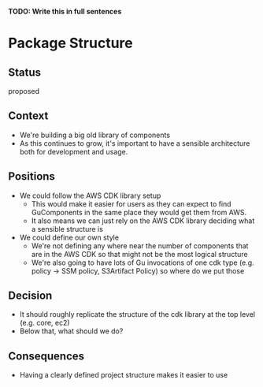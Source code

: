 **TODO: Write this in full sentences**

# Package Structure

## Status

<!--- What is the status, such as proposed, accepted, rejected, deprecated, superseded, etc.? -->

proposed

## Context

<!--- What is the issue that we're seeing that is motivating this decision or change? -->

- We're building a big old library of components
- As this continues to grow, it's important to have a sensible architecture both for development and usage.

## Positions

<!--- What are the differing positions or proposals on this issue? -->

- We could follow the AWS CDK library setup
  - This would make it easier for users as they can expect to find GuComponents in the same place they would get them from AWS.
  - It also means we can just rely on the AWS CDK library deciding what a sensible structure is
- We could define our own style
  - We're not defining any where near the number of components that are in the AWS CDK so that might not be the most logical structure
  - We're also going to have lots of Gu invocations of one cdk type (e.g. policy -> SSM policy, S3Artifact Policy) so where do we put those

## Decision

<!-- What is the change that we're proposing and/or doing? -->

- It should roughly replicate the structure of the cdk library at the top level (e.g. core, ec2)
- Below that, what should we do?

## Consequences

<!-- What becomes easier or more difficult to do because of this change? -->

- Having a clearly defined project structure makes it easier to use
